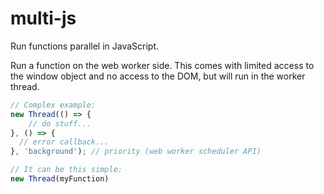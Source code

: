 # multi-js
Run functions parallel in JavaScript.

Run a function on the web worker side. This comes with limited access to the window object and no access to the DOM, but will run in the worker thread.

```javascript
// Complex example:
new Thread(() => {
    // do stuff...
}, () => {
  // error callback...
}, 'background'); // priority (web worker scheduler API)

// It can be this simple:
new Thread(myFunction)
```
